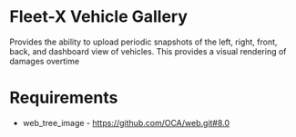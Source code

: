 Fleet-X Vehicle Gallery
=======================

Provides the ability to upload periodic snapshots of the left, right, front, back,
and dashboard view of vehicles. This provides a visual rendering of damages overtime


Requirements
============
* web_tree_image - https://github.com/OCA/web.git#8.0